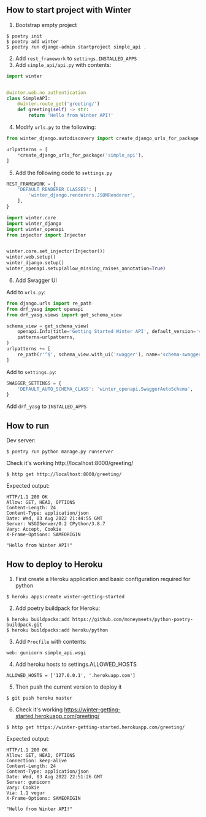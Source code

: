 How to start project with Winter
--------------------------------
1. Bootstrap empty project
```shell
$ poetry init
$ poetry add winter
$ poetry run django-admin startproject simple_api .
```

2. Add `rest_framework` to `settings.INSTALLED_APPS`
3. Add `simple_api/api.py` with contents:
```python
import winter


@winter.web.no_authentication
class SimpleAPI:
    @winter.route_get('greeting/')
    def greeting(self) -> str:
        return 'Hello from Winter API!'
```

4. Modify `urls.py` to the following:
```python
from winter_django.autodiscovery import create_django_urls_for_package

urlpatterns = [
    *create_django_urls_for_package('simple_api'),
]
```

5. Add the following code to `settings.py`
```python
REST_FRAMEWORK = {
    'DEFAULT_RENDERER_CLASSES': [
        'winter_django.renderers.JSONRenderer',
    ],
}

import winter.core
import winter_django
import winter_openapi
from injector import Injector


winter.core.set_injector(Injector())
winter.web.setup()
winter_django.setup()
winter_openapi.setup(allow_missing_raises_annotation=True)
```

6. Add Swagger UI

Add to `urls.py`:
```python
from django.urls import re_path
from drf_yasg import openapi
from drf_yasg.views import get_schema_view

schema_view = get_schema_view(
    openapi.Info(title='Getting Started Winter API', default_version='v1'),
    patterns=urlpatterns,
)
urlpatterns += [
    re_path(r'^$', schema_view.with_ui('swagger'), name='schema-swagger-ui'),
]
```

Add to `settings.py`:
```python
SWAGGER_SETTINGS = {
    'DEFAULT_AUTO_SCHEMA_CLASS': 'winter_openapi.SwaggerAutoSchema',
}
```

Add `drf_yasg` to `INSTALLED_APPS`

How to run
----------

Dev server:
```shell
$ poetry run python manage.py runserver
```

Check it's working http://localhost:8000/greeting/

```shell
$ http get http://localhost:8000/greeting/
```

Expected output:
```
HTTP/1.1 200 OK
Allow: GET, HEAD, OPTIONS
Content-Length: 24
Content-Type: application/json
Date: Wed, 03 Aug 2022 21:44:55 GMT
Server: WSGIServer/0.2 CPython/3.8.7
Vary: Accept, Cookie
X-Frame-Options: SAMEORIGIN

"Hello from Winter API!"
```

How to deploy to Heroku
-----------------------
1. First create a Heroku application and basic configuration required for python

```shell
$ heroku apps:create winter-getting-started
```

2. Add poetry buildpack for Heroku:
```shell
$ heroku buildpacks:add https://github.com/moneymeets/python-poetry-buildpack.git
$ heroku buildpacks:add heroku/python
```

3. Add `Procfile` with contents:
```
web: gunicorn simple_api.wsgi
```

4. Add heroku hosts to settings.ALLOWED_HOSTS
```
ALLOWED_HOSTS = ['127.0.0.1', '.herokuapp.com']
```

5. Then push the current version to deploy it

```shell
$ git push heroku master
```

6. Check it's working https://winter-getting-started.herokuapp.com/greeting/
```shell
$ http get https://winter-getting-started.herokuapp.com/greeting/
```

Expected output:
```
HTTP/1.1 200 OK 
Allow: GET, HEAD, OPTIONS
Connection: keep-alive
Content-Length: 24
Content-Type: application/json
Date: Wed, 03 Aug 2022 22:51:26 GMT
Server: gunicorn
Vary: Cookie
Via: 1.1 vegur
X-Frame-Options: SAMEORIGIN

"Hello from Winter API!"
```
